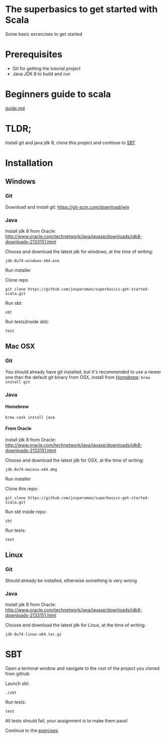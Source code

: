 # The superbasics to get started with Scala
Some basic excercises to get started

# Prerequisites
- Git for getting the tutorial project
- Java JDK 8 to build and run

# Beginners guide to scala
[guide.md](guide.md)

# TLDR;
Install git and java jdk 8, clone this project and continue to [SBT](#sbt)

# Installation

## Windows

### Git
Download and install git: https://git-scm.com/download/win

### Java

Install jdk 8 from Oracle:
http://www.oracle.com/technetwork/java/javase/downloads/jdk8-downloads-2133151.html

Choose and download the latest jdk for windows, at the time of writing:
```
jdk-8u74-windows-x64.exe
```
Run installer

Clone repo

```
git clone https://github.com/jesperoman/superbasics-get-started-scala.git
```

Run sbt:
```
sbt
```

Run tests(Inside sbt):
```
test
```


## Mac OSX

### Git
You should already have git installed, but it's recommended to use a newer one than
the default git binary from OSX, install from [Homebrew](http://brew.sh/):
``` brew install git ```

### Java

#### Homebrew
```
brew cask install java
```

#### From Oracle
Install jdk 8 from Oracle:
http://www.oracle.com/technetwork/java/javase/downloads/jdk8-downloads-2133151.html

Choose and download the latest jdk for OSX, at the time of writing:
```
jdk-8u74-macosx-x64.dmg
```
Run installer

Clone this repo:
```
git clone https://github.com/jesperoman/superbasics-get-started-scala.git
```

Run sbt inside repo:
```
sbt
```

Run tests:
```
test
```


## Linux

### Git
Should already be installed, otherwise something is very wrong

### Java
Install jdk 8 from Oracle:
http://www.oracle.com/technetwork/java/javase/downloads/jdk8-downloads-2133151.html

Choose and download the latest jdk for Linux, at the time of writing:
```
jdk-8u74-linux-x64.tar.gz
```

# SBT 

Open a terminal window and navigate to the root of the project you cloned from github

Launch sbt:

```
./sbt
```

Run tests:

```
test
```

All tests should fail, your assignment is to make them pass!

Continue to the [exercises](EXERCISES.md)
